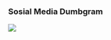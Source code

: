 ### Sosial Media Dumbgram

<img src="https://github.com/ideapedyudi/fe_dumpgram/blob/stable/src/components/asset/feed-dan-explore.gif" style="text-align : center;" > </img>
